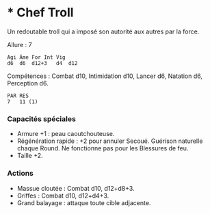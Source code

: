 
# * Chef Troll
Un redoutable troll qui a imposé son autorité aux autres par la force.

Allure : 7

	Agi	Âme	For	Int	Vig
	d6	d6	d12+3	d4	d12

Compétences : Combat d10, Intimidation d10, Lancer d6, Natation d6, Perception d6.

	PAR	RES
	7	11 (1)

### Capacités spéciales
- Armure +1 : peau caoutchouteuse.
- Régénération rapide : +2 pour annuler Secoué. Guérison naturelle chaque Round. Ne fonctionne pas pour les Blessures de feu.
- Taille +2.

### Actions
- Massue cloutée : Combat d10, d12+d8+3.
- Griffes : Combat d10, d12+d4+3.
- Grand balayage : attaque toute cible adjacente.
